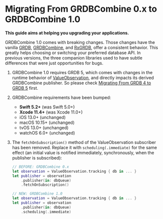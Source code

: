 Migrating From GRDBCombine 0.x to GRDBCombine 1.0
=================================================

**This guide aims at helping you upgrading your applications.**

GRDBCombine 1.0 comes with breaking changes. Those changes have the vanilla [GRDB], [GRDBCombine], and [RxGRDB], offer a consistent behavior. This greatly helps choosing or switching your preferred database API. In previous versions, the three companion libraries used to have subtle differences that were just opportunities for bugs.

1. GRDBCombine 1.0 requires GRDB 5, which comes with changes in the runtime behavior of [ValueObservation], and directly impacts its derived GRDBCombine publisher. So please check [Migrating From GRDB 4 to GRDB 5] first.

2. GRDBCombine requirements have been bumped:
    
    - **Swift 5.2+** (was Swift 5.0+)
    - **Xcode 11.4+** (was Xcode 11.0+)
    - iOS 13.0+ (unchanged)
    - macOS 10.15+ (unchanged)
    - tvOS 13.0+ (unchanged)
    - watchOS 6.0+ (unchanged)
    

3. The `fetchOnSubscription()` method of the ValueObservation subscriber has been removed. Replace it with `scheduling(.immediate)` for the same effect (an initial value is notified immediately, synchronously, when the publisher is subscribed):
    
    ```swift
    // BEFORE: GRDBCombine 0.x
    let observation = ValueObservation.tracking { db in ... }
    let publisher = observation
        .publisher(in: dbQueue)
        .fetchOnSubscription()
    
    // NEW: GRDBCombine 1.0
    let observation = ValueObservation.tracking { db in ... }
    let publisher = observation
        .publisher(in: dbQueue)
        .scheduling(.immediate)
    ```

[GRDB]: https://github.com/groue/GRDB.swift
[GRDBCombine]: https://github.com/groue/GRDBCombine
[RxGRDB]: https://github.com/RxSwiftCommunity/RxGRDB
[ValueObservation]: https://github.com/groue/GRDB.swift/blob/GRDB5/README.md#valueobservation
[Migrating From GRDB 4 to GRDB 5]: https://github.com/groue/GRDB.swift/blob/GRDB5/Documentation/GRDB5MigrationGuide.md
